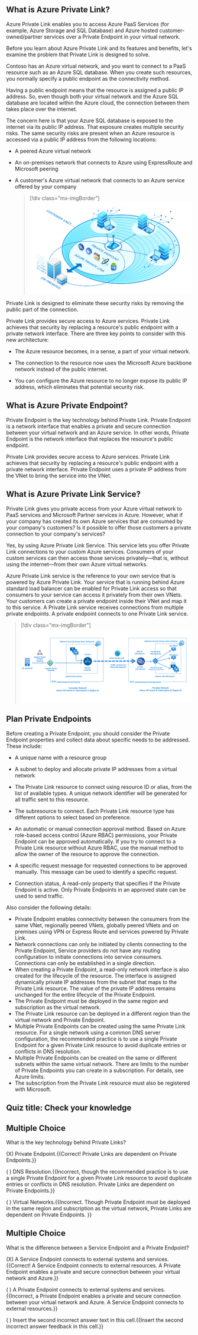 

## What is Azure Private Link?

Azure Private Link enables you to access Azure PaaS Services (for example, Azure Storage and SQL Database) and Azure hosted customer-owned/partner services over a Private Endpoint in your virtual network.

Before you learn about Azure Private Link and its features and benefits, let's examine the problem that Private Link is designed to solve.

Contoso has an Azure virtual network, and you want to connect to a PaaS resource such as an Azure SQL database. When you create such resources, you normally specify a public endpoint as the connectivity method.

Having a public endpoint means that the resource is assigned a public IP address. So, even though both your virtual network and the Azure SQL database are located within the Azure cloud, the connection between them takes place over the internet.

The concern here is that your Azure SQL database is exposed to the internet via its public IP address. That exposure creates multiple security risks. The same security risks are present when an Azure resource is accessed via a public IP address from the following locations:

- A peered Azure virtual network

- An on-premises network that connects to Azure using ExpressRoute and Microsoft peering

- A customer's Azure virtual network that connects to an Azure service offered by your company

  > [!div class="mx-imgBorder"]
  > ![image showing private endpoint and private link zone, customer v-net zone, and intersection with customer premises](../media/private-link.png)

Private Link is designed to eliminate these security risks by removing the public part of the connection.

Private Link provides secure access to Azure services. Private Link achieves that security by replacing a resource's public endpoint with a private network interface. There are three key points to consider with this new architecture:

- The Azure resource becomes, in a sense, a part of your virtual network.

- The connection to the resource now uses the Microsoft Azure backbone network instead of the public internet.

- You can configure the Azure resource to no longer expose its public IP address, which eliminates that potential security risk.

## What is Azure Private Endpoint?

Private Endpoint is the key technology behind Private Link. Private Endpoint is a network interface that enables a private and secure connection between your virtual network and an Azure service. In other words, Private Endpoint is the network interface that replaces the resource's public endpoint.

Private Link provides secure access to Azure services. Private Link achieves that security by replacing a resource's public endpoint with a private network interface. Private Endpoint uses a private IP address from the VNet to bring the service into the VNet. 

 

## What is Azure Private Link Service?

Private Link gives you private access from your Azure virtual network to PaaS services and Microsoft Partner services in Azure. However, what if your company has created its own Azure services that are consumed by your company's customers? Is it possible to offer those customers a private connection to your company's services?

Yes, by using Azure Private Link Service. This service lets you offer Private Link connections to your custom Azure services. Consumers of your custom services can then access those services privately—that is, without using the internet—from their own Azure virtual networks.

Azure Private Link service is the reference to your own service that is powered by Azure Private Link. Your service that is running behind Azure standard load balancer can be enabled for Private Link access so that consumers to your service can access it privately from their own VNets. Your customers can create a private endpoint inside their VNet and map it to this service. A Private Link service receives connections from multiple private endpoints. A private endpoint connects to one Private Link service.

> [!div class="mx-imgBorder"]
> [![Private link service workflow](../media/consumer-provider-endpoint.png)](../media/consumer-provider-endpoint.png#lightbox)

 

## Plan Private Endpoints

Before creating a Private Endpoint, you should consider the Private Endpoint properties and collect data about specific needs to be addressed. These include:

- A unique name with a resource group

- A subnet to deploy and allocate private IP addresses from a virtual network

- The Private Link resource to connect using resource ID or alias, from the list of available types. A unique network identifier will be generated for all traffic sent to this resource.

- The subresource to connect. Each Private Link resource type has different options to select based on preference.

- An automatic or manual connection approval method. Based on Azure role-based access control (Azure RBAC) permissions, your Private Endpoint can be approved automatically. If you try to connect to a Private Link resource without Azure RBAC, use the manual method to allow the owner of the resource to approve the connection.

- A specific request message for requested connections to be approved manually. This message can be used to identify a specific request.

- Connection status, A read-only property that specifies if the Private Endpoint is active. Only Private Endpoints in an approved state can be used to send traffic.

Also consider the following details:

- Private Endpoint enables connectivity between the consumers from the same VNet, regionally peered VNets, globally peered VNets and on premises using VPN or Express Route and services powered by Private Link.
- Network connections can only be initiated by clients connecting to the Private Endpoint, Service providers do not have any routing configuration to initiate connections into service consumers. Connections can only be established in a single direction.
- When creating a Private Endpoint, a read-only network interface is also created for the lifecycle of the resource. The interface is assigned dynamically private IP addresses from the subnet that maps to the Private Link resource. The value of the private IP address remains unchanged for the entire lifecycle of the Private Endpoint.
- The Private Endpoint must be deployed in the same region and subscription as the virtual network.
- The Private Link resource can be deployed in a different region than the virtual network and Private Endpoint.
- Multiple Private Endpoints can be created using the same Private Link resource. For a single network using a common DNS server configuration, the recommended practice is to use a single Private Endpoint for a given Private Link resource to avoid duplicate entries or conflicts in DNS resolution.
- Multiple Private Endpoints can be created on the same or different subnets within the same virtual network. There are limits to the number of Private Endpoints you can create in a subscription. For details, see Azure limits.
- The subscription from the Private Link resource must also be registered with Microsoft. 



## Quiz title: Check your knowledge 



## Multiple Choice 

What is the key technology behind Private Links?

(X) Private Endpoint.{{Correct! Private Links are dependent on Private Endpoints.}} 

( ) DNS Resolution.{{Incorrect, though the recommended practice is to use a single Private Endpoint for a given Private Link resource to avoid duplicate entries or conflicts in DNS resolution. Private Links are dependent on Private Endpoints.}} 

( ) Virtual Networks.{{Incorrect. Though Private Endpoint must be deployed in the same region and subscription as the virtual network, Private Links are dependent on Private Endpoints. }}



## Multiple Choice 

What is the difference between a Service Endpoint and a Private Endpoint?

(X) A Service Endpoint connects to external systems and services.{{Correct! A Service Endpoint connects to external resources. A Private Endpoint enables a private and secure connection between your virtual network and Azure.}} 

( ) A Private Endpoint connects to external systems and services.{{Incorrect, a Private Endpoint enables a private and secure connection between your virtual network and Azure. A Service Endpoint connects to external resources.}}

( ) Insert the second incorrect answer text in this cell.{{Insert the second incorrect answer feedback in this cell.}}